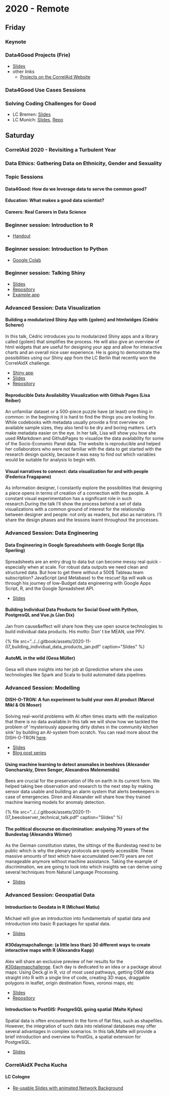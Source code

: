 # 2020 - Remote

## Friday

### Keynote

### Data4Good Projects \(Frie\)

* [Slides](https://docs.google.com/presentation/d/1re5KGBdJibL-aICXIpTx_2YMgDR4FyqQtkGat_bKKtQ/edit?usp=sharing)
* other links
  * [Projects on the CorrelAid Website](https://correlaid.org/projects)

### Data4Good Use Cases Sessions

### Solving Coding Challenges for Good

* LC Bremen: [Slides](https://rawcdn.githack.com/CorrelAid/correlaidx-challenge-bremen/master/correlcon-talk/correlcon-slides.html)
* LC Munich: [Slides](https://docs.google.com/presentation/d/13wCrY51u5YBJ-NdK484Q5zWDYLqU13AO4bJHrkcDYvM/), [Repo](https://github.com/CorrelAid/correlaidx-challenge-munich)

## Saturday

### CorrelAid 2020 - Revisiting a Turbulent Year

### Data Ethics: Gathering Data on Ethnicity, Gender and Sexuality

### Topic Sessions

#### Data4Good: How do we leverage data to serve the common good?

#### Education: What makes a good data scientist?

#### Careers: Real Careers in Data Science

### Beginner session: Introduction to R

* [Handout](https://mirka-henninger.de/CorrelCon/Handout_CorrelCon.pdf)

### Beginner session: Introduction to Python

* [Google Colab](https://colab.research.google.com/github/pythontsunami/teaching/blob/intro/0_intro.ipynb)

### Beginner session: Talking Shiny

* [Slides](http://cosimameyer.rbind.io/slides/correlcon/talk#1)
* [Repository](https://github.com/cosimameyer/conflict-elections)
* [Example app](https://cosima-meyer.shinyapps.io/conflict-elections/)

### Advanced Session: Data Visualization

#### Building a modularized Shiny App with {golem} and htmlwidges \(Cédric Scherer\)

In this talk, Cédric introduces you to modularized Shiny apps and a library called {golem} that simplifies the process. He will also give an overview of html widgets that are useful for designing your app and allow for interactive charts and an overall nice user experience. He is going to demonstrate the possibilities using our Shiny app from the LC Berlin that recently won the CorrelAidX challenge.

* [Shiny app](https://cedric-scherer.shinyapps.io/correlcon2020_golem_html_widgets/)
* [Slides](https://cedricscherer.netlify.app/slides/CorrelCon2020_ShinyGolemHtml.pdf)
* [Repository](https://github.com/Z3tt/CorrelCon)

#### Reproducible Data Availability Visualization with Github Pages \(Lisa Reiber\)

An unfamiliar dataset or a 500-piece puzzle have \(at least\) one thing in common: in the beginning it is hard to find the things you are looking for. While codebooks with metadata usually provide a first overview on available sample sizes, they also tend to be dry and boring matters. Let’s make metadata easier on the eye. In her talk, Lisa will show you how she used RMarkdown and GithubPages to visualize the data availability for some of the Socio-Economic Panel data. The website is reproducible and helped her collaborators who were not familiar with the data to get started with the research design quickly, because it was easy to find out which variables would be suitable for analysis to begin with.

#### Visual narratives to connect: data visualization for and with people \(Federica Fragapane\)

As information designer, I constantly explore the possibilities that designing a piece opens in terms of creation of a connection with the people. A constant visual experimentation has a significant role in such research.During the talk I’ll show the process behind a set of data visualizations with a common ground of interest for the relationship between designer and people: not only as readers, but also as narrators. I’ll share the design phases and the lessons learnt throughout the processes.

### Advanced Session: Data Engineering

#### Data Engineering in Google Spreadsheets with Google Script \(Ilja Sperling\)

Spreadsheets are an entry drug to data but can become messy real quick - especially when at scale. For robust data outputs we need clean and structured data. But how to get there without a 500$ Tableau team subscription? JavaScript \(and Metabase\) to the rescue! Ilja will walk us through his journey of low-Budget data engineering with Google Apps Script, R, and the Google Spreadsheet API.

* [Slides](https://dadascience.design/talks/data-engineering-gas/2020-correlcon-data-engineering.html#1)

#### Building Individual Data Products for Social Good with Python, PostgresQL and Vue.js \(Jan Dix\)

Jan from cause&effect will share how they use open source technologies to build individual data products. His motto: Don’ t be MEAN, use PPV.

{% file src="../../.gitbook/assets/2020-11-07\_building\_individual\_data\_products\_jan.pdf" caption="Slides" %}

#### AutoML in the wild \(Gesa Müller\)

Gesa will share insights into her job at Gpredictive where she uses technologies like Spark and Scala to build automated data pipelines.

### Advanced Session: Modelling

#### DISH-O-TRON: A fun experiment to build your own AI product \(Marcel Mikl & Oli Moser\)

Solving real-world problems with AI often times starts with the realization that there is no data available.In this talk we will show how we tackled the problem of 'mysteriously appearing dirty dishes in the community kitchen sink' by building an AI-system from scratch. You can read more about the DISH-O-TRON [here](https://blog.codecentric.de/en/2020/09/dish-o-tron-no-more-dirty-dishes-ai/).

* [Slides](https://docs.google.com/presentation/d/1BuKYjXtqXVEKDJJV5k08-_yl6VUPrgGGn6z2gJLhSUo/edit?usp=sharing)
* [Blog post series](https://blog.codecentric.de/en/2020/09/dish-o-tron-no-more-dirty-dishes-ai/)

#### Using machine learning to detect anomalies in beehives \(Alexander Goncharskiy, Diren Senger, Alexandros Melemenidis\)

Bees are crucial for the preservation of life on earth in its current form. We helped taking bee observation and research to the next step by making sensor data usable and building an alarm system that alerts beekeepers in case of emergencies. Diren and Alexander will share how they trained machine learning models for anomaly detection.

{% file src="../../.gitbook/assets/2020-11-07\_beeobserver\_technical\_talk.pdf" caption="Slides" %}

#### The political discourse on discrimination: analysing 70 years of the Bundestag \(Alexandra Wörner\)

As the German constitution states, the sittings of the Bundestag need to be public which is why the plenary protocols are openly accessible. These massive amounts of text which have accumulated over70 years are not manageable anymore without machine assistance. Taking the example of discrimination, we are going to look into which insights we can derive using several techniques from Natural Language Processing.

* [Slides](https://github.com/awoerner92/talks/blob/main/correlcon2020/slides.pdf)

### Advanced Session: Geospatial Data

#### Introduction to Geodata in R \(Michael Matiu\)

Michael will give an introduction into fundamentals of spatial data and introduction into basic R packages for spatial data.

* [Slides](https://mitmat.github.io/slides/2020-11-07-correlcon/intro-spatial-r.html#1)

#### \#30daymapchallenge: \(a little less than\) 30 different ways to create interactive maps with R \(Alexandra Kapp\)

Alex will share an exclusive preview of her results for the [\#30daymapchallenge](https://www.youtube.com/results?search_query=%2330daymapchallenge). Each day is dedicated to an idea or a package about maps: Using Deck.gl in R, viz of most used pathways, getting OSM data straight into R with a single line of code, creating 3D maps, draggable polygons in leaflet, origin destination flows, voronoi maps, etc

* [Slides](https://alexandrakapp.github.io/correlcon_presentation/)
* [Repository](https://github.com/AlexandraKapp/30daymapchallenge)

#### Introduction to PostGIS: PostgreSQL going spatial \(Malte Kyhos\)

Spatial data is often encountered in the form of flat files, such as shapefiles. However, the integration of such data into relational databases may offer several advantages in complex scenarios. In this talk,Malte will provide a brief introduction and overview to PostGis, a spatial extension for PostgreSQL.

* [Slides](https://mkyhos.github.io/talk_postgis/)

### CorrelAidX Pecha Kucha

#### LC Cologne

* [Re-usable Slides with animated Network Background](https://github.com/Studentenfutter/CorrelAid-Presentations/tree/main/2020_11_07%20CorrelCon)

